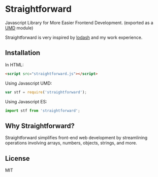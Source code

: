 # Straightforward

Javascript Library for More Easier Frontend Development. (exported as a [UMD](https://github.com/umdjs/umd) module)

Straightforward is very inspired by [lodash](https://github.com/lodash/lodash) and my work experience.



## Installation

In HTML:
```html
<script src="straightforward.js"></script>
```

Using Javascript UMD:
```js
var stf = require('straightforward');
```

Using Javascript ES:
```js
import stf from 'straightforward';
```


## Why Straightforward?

Straightforward simplifies front-end web development by streamlining operations involving arrays, numbers, objects, strings, and more.


## License
MIT
